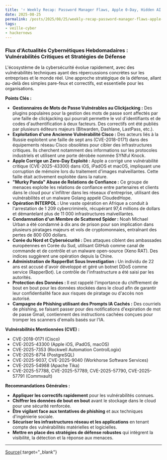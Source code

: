 ```yaml
---
title: '⚡ Weekly Recap: Password Manager Flaws, Apple 0-Day, Hidden AI Prompts, In-the-Wild Exploits & More'
date: 2025-08-25
permalink: /posts/2025/08/25/weekly-recap-password-manager-flaws-apple-0-day-hidden-ai-prompts-in-the-wild-exploits-more/
tags:
- veille-cyber
- hackernews
---
```

### Flux d'Actualités Cybernétiques Hebdomadaires : Vulnérabilités Critiques et Stratégies de Défense

L'écosystème de la cybersécurité évolue rapidement, avec des vulnérabilités techniques ayant des répercussions concrètes sur les entreprises et le monde réel. Une approche stratégique de la défense, allant au-delà des simples pare-feux et correctifs, est essentielle pour les organisations.

**Points Clés :**

*   **Gestionnaires de Mots de Passe Vulnérables au Clickjacking :** Des plugins populaires pour la gestion des mots de passe sont affectés par une faille de clickjacking qui pourrait permettre le vol d'identifiants et de codes d'authentification à deux facteurs. Des correctifs ont été publiés par plusieurs éditeurs majeurs (Bitwarden, Dashlane, LastPass, etc.).
*   **Exploitation d'une Ancienne Vulnérabilité Cisco :** Des acteurs liés à la Russie exploitent une faille de sept ans (CVE-2018-0171) dans des équipements réseau Cisco obsolètes pour cibler des infrastructures critiques. Ils cherchent notamment des informations sur les protocoles industriels et utilisent une porte dérobée nommée SYNful Knock.
*   **Apple Corrige un Zero-Day Exploité :** Apple a corrigé une vulnérabilité critique (CVE-2025-43300) dans iOS, iPadOS et macOS, impliquant une corruption de mémoire lors du traitement d'images malveillantes. Cette faille était activement exploitée dans la nature.
*   **"Murky Panda" Abuse de Relations de Confiance :** Ce groupe de menaces exploite les relations de confiance entre partenaires et clients dans le cloud pour s'infiltrer dans les réseaux d'entreprise, utilisant des vulnérabilités et un malware Golang appelé CloudedHope.
*   **Opération INTERPOL :** Une vaste opération en Afrique a conduit à l'arrestation de 1 209 cybercriminels, récupérant 97,4 millions de dollars et démantelant plus de 11 000 infrastructures malveillantes.
*   **Condamnation d'un Membre de Scattered Spider :** Noah Michael Urban a été condamné à dix ans de prison pour son implication dans plusieurs piratages majeurs et vols de cryptomonnaies, entraînant des pertes de 800 000 dollars.
*   **Corée du Nord et Cybersécurité :** Des attaques ciblent des ambassades européennes en Corée du Sud, utilisant GitHub comme canal de commande et de contrôle et un malware open-source (Xeno RAT). Des indices suggèrent une opération depuis la Chine.
*   **Administration de RapperBot Sous Investigation :** Un individu de 22 ans est accusé d'avoir développé et géré un botnet DDoS comme service (RapperBot). Le contrôle de l'infrastructure a été saisi par les autorités.
*   **Protection des Données :** Il est rappelé l'importance du chiffrement de bout en bout pour les données stockées dans le cloud afin de garantir leur confidentialité face aux risques de piratage ou d'accès non autorisé.
*   **Campagne de Phishing utilisant des Prompts IA Cachés :** Des courriels de phishing, se faisant passer pour des notifications d'expiration de mot de passe Gmail, contiennent des instructions cachées conçues pour tromper les scanners d'emails basés sur l'IA.

**Vulnérabilités Mentionnées (CVE) :**

*   CVE-2018-0171 (Cisco)
*   CVE-2025-43300 (Apple iOS, iPadOS, macOS)
*   CVE-2025-7353 (Rockwell Automation ControlLogix)
*   CVE-2025-8714 (PostgreSQL)
*   CVE-2025-9037, CVE-2025-9040 (Workhorse Software Services)
*   CVE-2025-54988 (Apache Tika)
*   CVE-2025-57788, CVE-2025-57789, CVE-2025-57790, CVE-2025-57791 (Commvault)

**Recommandations Générales :**

*   **Appliquer les correctifs rapidement** pour les vulnérabilités connues.
*   **Chiffrer les données de bout en bout** avant le stockage dans le cloud pour une sécurité renforcée.
*   **Être vigilant face aux tentatives de phishing** et aux techniques d'ingénierie sociale.
*   **Sécuriser les infrastructures réseau et les applications** en tenant compte des vulnérabilités matérielles et logicielles.
*   **Mettre en place des stratégies de défense robustes** qui intègrent la visibilité, la détection et la réponse aux menaces.

---
[Source](https://thehackernews.com/2025/08/weekly-recap-password-manager-flaws.html){:target="_blank"}
